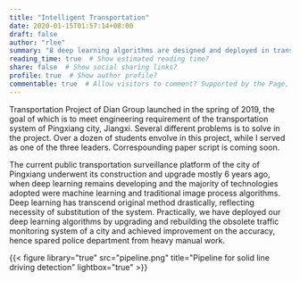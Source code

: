 ```yaml
---
title: "Intelligent Transportation"
date: 2020-01-15T01:57:14+08:00
draft: false
author: "rlee"
summary: "8 deep learning algorithms are designed and deployed in transportation project of AI team to meet the engineering requirement of the transportation system of Pingxiang city, Jiangxi."
reading_time: true  # Show estimated reading time?
share: false  # Show social sharing links?
profile: true  # Show author profile?
commentable: true  # Allow visitors to comment? Supported by the Page, Post, and Docs content types.
---
```


Transportation Project of Dian Group launched in the spring of 2019, the goal of which is to meet engineering requirement of the transportation system of Pingxiang city, Jiangxi. Several different problems is to solve in the project. Over a dozen of students envolve in this project, while I served as one of the three leaders. Correspounding paper script is coming soon. 

The current public transportation surveillance platform of the city of Pingxiang underwent its construction and upgrade mostly 6 years ago, when deep learning remains developing and the majority of technologies adopted were machine learning and traditional image process algorithms. Deep learning has transcend original method drastically, reflecting necessity of substitution of the system. Practically, we have deployed our deep learning algorithms by upgrading and rebuilding the obsolete traffic monitoring system of a city and achieved improvement on the accuracy, hence spared police department from heavy manual work.

{{< figure library="true" src="pipeline.png" title="Pipeline for solid line driving detection" lightbox="true" >}}
